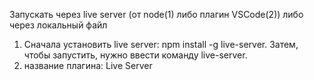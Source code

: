Запускать через live server (от node(1) либо плагин VSCode(2)) либо через локальный файл
1) Сначала установить live server: npm install -g live-server. Затем, чтобы запустить, нужно ввести команду live-server.
2) название плагина: Live Server
